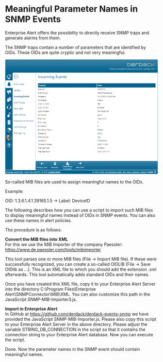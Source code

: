 # Meaningful Parameter Names in SNMP Events

Enterprise Alert offers the possibility to directly receive SNMP traps and generate alarms from them.

The SNMP traps contain a number of parameters that are identified by OIDs. These OIDs are quite cryptic and not very meaningful.

![SNMP Event](ea-snmp-event.png)

So-called MIB files are used to assign meaningful names to the OIDs.

Example:

OID: 1.3.6.1.4.1.39165.1.5 -> Label: DeviceID

The following describes how you can use a script to import such MIB files to display meaningful names instead of OIDs in SNMP events. You can also use these names in alert policies.

The procedure is as follows:

**Convert the MIB files into XML**  
For this we use the MIB Importer of the company Paessler: https://www.de.paessler.com/tools/mibimporter

This tool parses one or more MIB files (File -> Import MIB file). If these were successfully recognized, you can create a so-called OIDLIB (File -> Save OIDlib as ...). This is an XML file to which you should add the extension .xml afterwards. This tool automatically adds standard OIDs and their names.

Once you have created this XML file, copy it to your Enterprise Alert Server into the directory C:\Program Files\Enterprise Alert\SNMPConnector\MIB\XML\. You can also customize this path in the JavaScript SNMP-MIB-Importer3.js.

**Import in Enterprise Alert**  
In GitHub at https://github.com/derdack/derdack-events-snmp we have provided the JavaScript SNMP-MIB-Importer.js. Please also copy this script to your Enterprise Alert Server in the above directory. Please adjust the variable STRING_DB_CONNECTION in the script so that it contains the connection string to your Enterprise Alert database. Now you can execute the script.

Done. Now the parameter names in the SNMP event should contain meaningful names.
